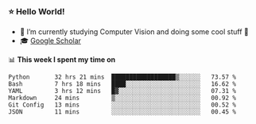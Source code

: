 ### ⭐️ Hello World!

<!--
**hologerry/hologerry** is a ✨ _special_ ✨ repository because its `README.md` (this file) appears on your GitHub profile.

Here are some ideas to get you started:

- 🔭 I’m currently working and studying on Computer Vision
- 🌱 I’m currently learning at Peking University
- 💬 Ask me about 
- 📫 How to reach me: E-mail
- 😄 Pronouns: he/his
- ⚡ Fun fact: Music is the Power
-->


- 🔭 I’m currently studying Computer Vision and doing some cool stuff 🤖
- 🎓 [Google Scholar](https://scholar.google.com/citations?user=3ykqW9wAAAAJ&hl=en)


📊 **This week I spent my time on**

<!--START_SECTION:waka-->

```text
Python       32 hrs 21 mins  ██████████████████▒░░░░░░   73.57 %
Bash         7 hrs 18 mins   ████░░░░░░░░░░░░░░░░░░░░░   16.62 %
YAML         3 hrs 12 mins   █▓░░░░░░░░░░░░░░░░░░░░░░░   07.31 %
Markdown     24 mins         ▒░░░░░░░░░░░░░░░░░░░░░░░░   00.92 %
Git Config   13 mins         ░░░░░░░░░░░░░░░░░░░░░░░░░   00.52 %
JSON         11 mins         ░░░░░░░░░░░░░░░░░░░░░░░░░   00.45 %
```

<!--END_SECTION:waka-->
